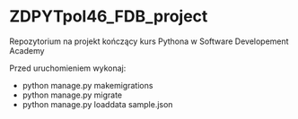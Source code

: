 # ZDPYTpol46_FDB_project

Repozytorium na projekt kończący kurs Pythona w Software Developement Academy

Przed uruchomieniem wykonaj:
- python manage.py makemigrations
- python manage.py migrate
- python manage.py loaddata sample.json
